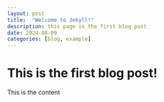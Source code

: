 ```yaml
---
layout: post
title:  "Welcome to Jekyll!"
description: this page is the first blog post
date: 2024-08-09
categories: [blog, example]
---
```


# This is the first blog post!

This is the content